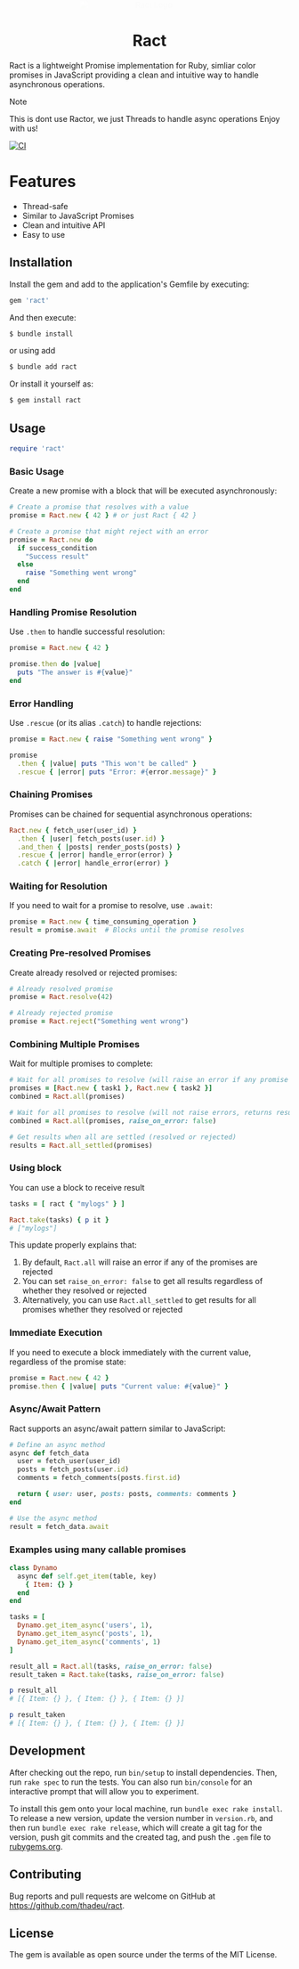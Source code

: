 <div href="#" style="text-align: center; width: 50%; margin: 0 auto;">
  <img src="./images/ract-no-bg.png" alt="Ract Logo"  style="position: relative; margin-top: -50px; z-index: 1; display: flex; align-items: center; justify-content: center; text-align: center; mix-blend-mode: overlay;">
</div>

<h1 style="z-index: 999; text-align: center;">Ract</h1>

Ract is a lightweight Promise implementation for Ruby, simliar color promises in JavaScript providing a clean and intuitive way to handle asynchronous operations.

> [!NOTE] 
> This is dont use Ractor, we just Threads to handle async operations
> Enjoy with us!

[![CI](https://github.com/thadeu/ract/actions/workflows/ci.yml/badge.svg?branch=main)](https://github.com/thadeu/ract/actions/workflows/ci.yml)

# Features

- Thread-safe
- Similar to JavaScript Promises
- Clean and intuitive API
- Easy to use

## Installation

Install the gem and add to the application's Gemfile by executing:

```ruby
gem 'ract'
```

And then execute:

```bash
$ bundle install
```

or using add

```bash
$ bundle add ract
```

Or install it yourself as:

```bash
$ gem install ract
```

## Usage

```ruby
require 'ract'
```

### Basic Usage

Create a new promise with a block that will be executed asynchronously:

```ruby
# Create a promise that resolves with a value
promise = Ract.new { 42 } # or just Ract { 42 }

# Create a promise that might reject with an error
promise = Ract.new do
  if success_condition
    "Success result"
  else
    raise "Something went wrong"
  end
end
```

### Handling Promise Resolution

Use `.then` to handle successful resolution:

```ruby
promise = Ract.new { 42 }

promise.then do |value|
  puts "The answer is #{value}"
end
```

### Error Handling

Use `.rescue` (or its alias `.catch`) to handle rejections:

```ruby
promise = Ract.new { raise "Something went wrong" }

promise
  .then { |value| puts "This won't be called" }
  .rescue { |error| puts "Error: #{error.message}" }
```

### Chaining Promises

Promises can be chained for sequential asynchronous operations:

```ruby
Ract.new { fetch_user(user_id) }
  .then { |user| fetch_posts(user.id) }
  .and_then { |posts| render_posts(posts) }
  .rescue { |error| handle_error(error) }
  .catch { |error| handle_error(error) }
```

### Waiting for Resolution

If you need to wait for a promise to resolve, use `.await`:

```ruby
promise = Ract.new { time_consuming_operation }
result = promise.await  # Blocks until the promise resolves
```

### Creating Pre-resolved Promises

Create already resolved or rejected promises:

```ruby
# Already resolved promise
promise = Ract.resolve(42)

# Already rejected promise
promise = Ract.reject("Something went wrong")
```

### Combining Multiple Promises

Wait for multiple promises to complete:

```ruby
# Wait for all promises to resolve (will raise an error if any promise rejects)
promises = [Ract.new { task1 }, Ract.new { task2 }]
combined = Ract.all(promises)

# Wait for all promises to resolve (will not raise errors, returns results with status)
combined = Ract.all(promises, raise_on_error: false)

# Get results when all are settled (resolved or rejected)
results = Ract.all_settled(promises)
```

### Using block

You can use a block to receive result

```ruby
tasks = [ ract { "mylogs" } ]

Ract.take(tasks) { p it }
# ["mylogs"]
```

This update properly explains that:

1. By default, `Ract.all` will raise an error if any of the promises are rejected
2. You can set `raise_on_error: false` to get all results regardless of whether they resolved or rejected
3. Alternatively, you can use `Ract.all_settled` to get results for all promises whether they resolved or rejected

### Immediate Execution

If you need to execute a block immediately with the current value, regardless of the promise state:

```ruby
promise = Ract.new { 42 }
promise.then { |value| puts "Current value: #{value}" }
```

### Async/Await Pattern

Ract supports an async/await pattern similar to JavaScript:

```ruby
# Define an async method
async def fetch_data
  user = fetch_user(user_id)
  posts = fetch_posts(user.id)
  comments = fetch_comments(posts.first.id)

  return { user: user, posts: posts, comments: comments }
end

# Use the async method
result = fetch_data.await
```

### Examples using many callable promises

```ruby
class Dynamo
  async def self.get_item(table, key)
    { Item: {} }
  end
end

tasks = [
  Dynamo.get_item_async('users', 1),
  Dynamo.get_item_async('posts', 1),
  Dynamo.get_item_async('comments', 1)
]

result_all = Ract.all(tasks, raise_on_error: false) 
result_taken = Ract.take(tasks, raise_on_error: false) 

p result_all
# [{ Item: {} }, { Item: {} }, { Item: {} }]

p result_taken
# [{ Item: {} }, { Item: {} }, { Item: {} }]
```

## Development

After checking out the repo, run `bin/setup` to install dependencies. Then, run `rake spec` to run the tests. You can also run `bin/console` for an interactive prompt that will allow you to experiment.

To install this gem onto your local machine, run `bundle exec rake install`. To release a new version, update the version number in `version.rb`, and then run `bundle exec rake release`, which will create a git tag for the version, push git commits and the created tag, and push the `.gem` file to [rubygems.org](https://rubygems.org).

## Contributing

Bug reports and pull requests are welcome on GitHub at https://github.com/thadeu/ract.

## License

The gem is available as open source under the terms of the MIT License.
